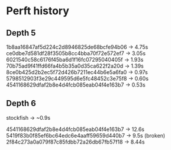Perft history
=============

Depth 5
-------

1b8aa16847af5d224c2d8946825de68bcfe94b06 -> 4.75s
ce0dbe7d581df28f3505b8cc4bba70f72e572ef7 -> 3.05s
6021540c58c6176f45ba6d1f16fc07295040405f -> 1.93s
70b75ad9f41ffd66fa4b5b35a0d35ca622f2a20d -> 1.39s
8ce0b425d2b2ec5f72d426b7211ec44b6e5a6fa0 -> 0.97s
5798512903f3e29c449595d6e5fc48452c3e75f8 -> 0.60s
4541168629dfaf2b8e4d4fcb085eab04f4e163b7 -> 0.53s

Depth 6
-------

stockfish -> ~0.9s

4541168629dfaf2b8e4d4fcb085eab04f4e163b7 -> 12.6s
5419f83b0f85ef6bc64edc6e4aaff59659d440b7 -> 9.5s (broken)
2f84c273a0a079f87c85fdbb72a26db67fb57f18 -> 8.44s
